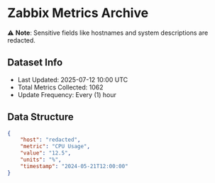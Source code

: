 # Zabbix Metrics Archive

⚠️ **Note**: Sensitive fields like hostnames and system descriptions are redacted.

## Dataset Info
- Last Updated: 2025-07-12 10:00 UTC
- Total Metrics Collected: 1062
- Update Frequency: Every (1) hour

## Data Structure
```json
{
    "host": "redacted",
    "metric": "CPU Usage",
    "value": "12.5",
    "units": "%",
    "timestamp": "2024-05-21T12:00:00"
}
```
